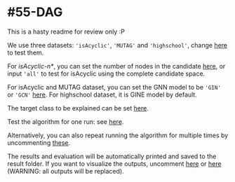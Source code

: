 # #55-DAG
This is a hasty readme for review only :P

We use three datasets: `'isAcyclic'`, `'MUTAG'` and `'highschool'`, change [here](https://github.com/Gori-LV/DAG/blob/main/main.py#L52) to test them.

For _isAcyclic-n*_, you can set the number of nodes in the candidate [here](https://github.com/Gori-LV/DAG/blob/main/main.py#L53), or input `'all'` to test for isAcyclic using the complete candidate space.

For isAcyclic and MUTAG dataset, you can set the GNN model to be `'GIN'` or `'GCN'` [here](https://github.com/Gori-LV/DAG/blob/main/main.py#L54). For highschool dataset, it is GINE model by default.

The target class to be explained can be set [here](https://github.com/Gori-LV/DAG/blob/main/main.py#L55).

Test the algorithm for one run: see [here](https://github.com/Gori-LV/DAG/blob/main/main.py#L79-L85).

Alternatively, you can also repeat running the algorithm for multiple times by uncommenting [these](https://github.com/Gori-LV/DAG/blob/main/main.py#L87-L94).

The results and evaluation will be automatically printed and saved to the result folder. If you want to visualize the outputs, uncomment [here](https://github.com/Gori-LV/DAG/blob/main/main.py#L85) or [here](https://github.com/Gori-LV/DAG/blob/main/main.py#L94) (WARNING: all outputs will be replaced).

